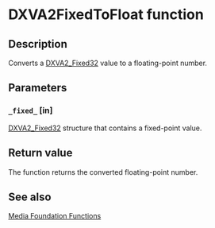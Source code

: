 # DXVA2FixedToFloat function

## Description

Converts a [DXVA2_Fixed32](https://learn.microsoft.com/windows/desktop/api/dxva2api/ns-dxva2api-dxva2_fixed32) value to a floating-point number.

## Parameters

### `_fixed_` [in]

[DXVA2_Fixed32](https://learn.microsoft.com/windows/desktop/api/dxva2api/ns-dxva2api-dxva2_fixed32) structure that contains a fixed-point value.

## Return value

The function returns the converted floating-point number.

## See also

[Media Foundation Functions](https://learn.microsoft.com/windows/desktop/medfound/media-foundation-functions)